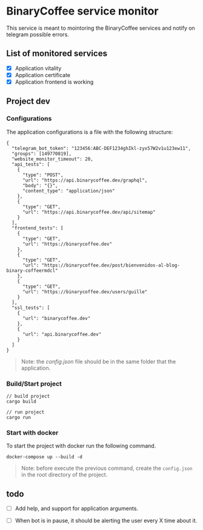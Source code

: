 # BinaryCoffee service monitor

This service is meant to mointoring the BinaryCoffee services and notify on telegram possible errors.

## List of monitored services

- [x] Application vitality
- [x] Application certificate
- [x] Application frontend is working

## Project dev

### Configurations

The application configurations is a file with the following structure:

```
{
  "telegram_bot_token": "123456:ABC-DEF1234ghIkl-zyx57W2v1u123ew11",
  "groups": [149770819],
  "website_monitor_timeout": 20,
  "api_tests": [
    {
      "type": "POST",
      "url": "https://api.binarycoffee.dev/graphql",
      "body": "{}",
      "content_type": "application/json"
    },
    {
      "type": "GET",
      "url": "https://api.binarycoffee.dev/api/sitemap"
    }
  ],
  "frontend_tests": [
    {
      "type": "GET",
      "url": "https://binarycoffee.dev"
    },
    {
      "type": "GET",
      "url": "https://binarycoffee.dev/post/bienvenidos-al-blog-binary-coffeermdcl"
    },
    {
      "type": "GET",
      "url": "https://binarycoffee.dev/users/guille"
    }
  ],
  "ssl_tests": [
    {
      "url": "binarycoffee.dev"
    },
    {
      "url": "api.binarycoffee.dev"
    }
  ]
}
```

> Note: the *config.json* file should be in the same folder that the application.

### Build/Start project

```
// build project
cargo build

// run project
cargo run
```

### Start with docker

To start the project with docker run the following command.

```
docker-compose up --build -d
```

> Note: before execute the previous command, create the `config.json` in the root directory of the project.

## todo

- [ ] Add help, and support for application arguments.
- [ ] When bot is in pause, it should be alerting the user every X time about it.

